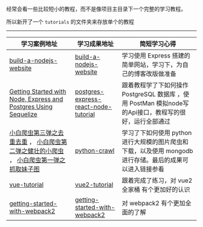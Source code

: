 经常会看一些比较短小的教程，而不是像项目主目录下一个完整的学习教程。

所以新开了一个 `tutorials` 的文件夹来存放单个的教程

---

学习案例地址 | 学习成果地址 | 简短学习心得
-----|-----|-----
[build-a-nodejs-website](https://school.scotch.io/build-a-nodejs-website) | [build-a-nodejs-website](https://github.com/cody1991/learn/tree/gh-pages/tutorials/build-a-nodejs-website) | 学习使用 Express 搭建的简单网站，学习下，为自己的博客改版做准备
[Getting Started with Node, Express and Postgres Using Sequelize](https://scotch.io/tutorials/getting-started-with-node-express-and-postgres-using-sequelize) | [postgres-express-react-node-tutorial](https://github.com/cody1991/learn/tree/gh-pages/tutorials/postgres-express-react-node-tutorial) | 跟着教程学了下如何操作 PostgreSQL 数据库 ，使用 PostMan 模拟node写的Api接口，教程写的很好，运行全部通过
[小白爬虫第三弹之去重去重](http://cuiqingcai.com/3314.html) ， [小白爬虫第二弹之健壮的小爬虫](http://cuiqingcai.com/3256.html) ， [小白爬虫第一弹之抓取妹子图](http://cuiqingcai.com/3179.html) | [python-crawl](https://github.com/cody1991/learn/tree/gh-pages/tutorials/python-crawl) | 学习了下如何使用 python 进行大规模的图片爬虫和下载，以及使用 mongodb 进行存储。最后的成果可以进入链接参看
[vue-tutorial](https://github.com/MeCKodo/vue-tutorial) | [vue2-tutorial](https://github.com/cody1991/learn/tree/gh-pages/tutorials/vue2-tutorial) | 跟着完成了练习，对 vue2 全家桶 有个更加好的认识
[getting-started-with-webpack2](https://llp0574.github.io/2016/11/29/getting-started-with-webpack2/) | [getting-started-with-webpack2](https://github.com/cody1991/learn/tree/gh-pages/tutorials/getting-started-with-webpack2) | 对 webpack2 有个更加全面的了解




